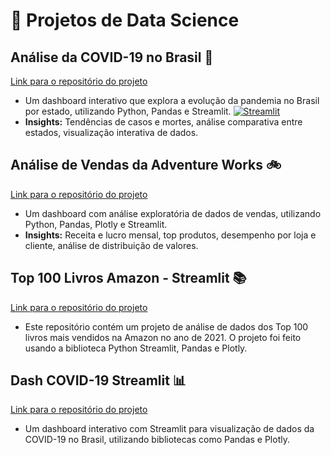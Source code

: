 # 📁 Projetos de Data Science

## Análise da COVID-19 no Brasil 🦠
[Link para o repositório do projeto](https://github.com/enps2015/projetoCoviidML)
* Um dashboard interativo que explora a evolução da pandemia no Brasil por estado, utilizando Python, Pandas e Streamlit. [![Streamlit](https://static.streamlit.io/badges/streamlit_badge_black_white.svg)](https://dioadventureworks.streamlit.app/)
* **Insights:** Tendências de casos e mortes, análise comparativa entre estados, visualização interativa de dados.

## Análise de Vendas da Adventure Works 🚲
[Link para o repositório do projeto](https://github.com/enps2015/AnaliseDadosPythonPandasDio)
* Um dashboard com análise exploratória de dados de vendas, utilizando Python, Pandas, Plotly e Streamlit.
* **Insights:** Receita e lucro mensal, top produtos, desempenho por loja e cliente, análise de distribuição de valores.

## Top 100 Livros Amazon - Streamlit 📚
[Link para o repositório do projeto](https://github.com/enps2015/top-100-livros-amazon-streamlit)
* Este repositório contém um projeto de análise de dados dos Top 100 livros mais vendidos na Amazon no ano de 2021. O projeto foi feito usando a biblioteca Python Streamlit, Pandas e Plotly.

## Dash COVID-19 Streamlit 📊
[Link para o repositório do projeto](https://github.com/enps2015/dash-covid-streamlit)
* Um dashboard interativo com Streamlit para visualização de dados da COVID-19 no Brasil, utilizando bibliotecas como Pandas e Plotly.
